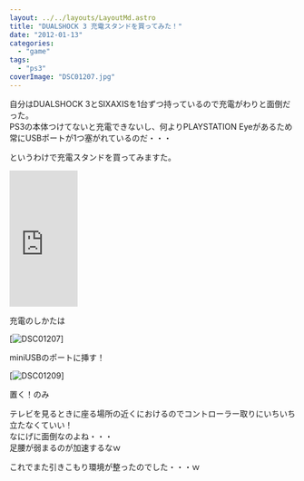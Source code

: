 ```yaml
---
layout: ../../layouts/LayoutMd.astro
title: "DUALSHOCK 3 充電スタンドを買ってみた！"
date: "2012-01-13"
categories: 
  - "game"
tags: 
  - "ps3"
coverImage: "DSC01207.jpg"
---
```


自分はDUALSHOCK 3とSIXAXISを1台ずつ持っているので充電がわりと面倒だった。  
PS3の本体つけてないと充電できないし、何よりPLAYSTATION Eyeがあるため常にUSBポートが1つ塞がれているのだ・・・

というわけで充電スタンドを買ってみますた。

<iframe style="width: 120px; height: 240px;" src="http://rcm-jp.amazon.co.jp/e/cm?lt1=_blank&amp;bc1=000000&amp;IS2=1&amp;bg1=FFFFFF&amp;fc1=000000&amp;lc1=0000FF&amp;t=mizuka123-22&amp;o=9&amp;p=8&amp;l=as4&amp;m=amazon&amp;f=ifr&amp;ref=ss_til&amp;asins=B004Q7DG4A" frameborder="0" marginwidth="0" marginheight="0" scrolling="no" width="320" height="240"></iframe>

充電のしかたは

[![](/wp/images/DSC01207.jpg "DSC01207")]

miniUSBのポートに挿す！

[![](/wp/images/DSC01209.jpg "DSC01209")]

置く！のみ

テレビを見るときに座る場所の近くにおけるのでコントローラー取りにいちいち立たなくていい！  
なにげに面倒なのよね・・・  
足腰が弱まるのが加速するなｗ

これでまた引きこもり環境が整ったのでした・・・ｗ
